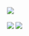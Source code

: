 # <a href="버튼을 눌렀을 때 이동할 링크" target="_blank"><img src="https://img.shields.io/badge/뱃지레이블-배경색?style=뱃지모양&logo=로고&logoColor=로고색상"/></a>
<a href="https://github.com/gkdms13572/coding_test.git" target="_blank"><img src="https://img.shields.io/badge/Python%20Badge-green?style=flat&logo=python&logoColor=white"/></a>
<a href="https://github.com/gkdms13572/coding_test.git" target="_blank"><img src="https://img.shields.io/badge/MySQL%20Badge-blue?style=flat&logo=mysql&logoColor=white"/></a>




